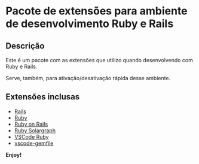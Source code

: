 # Pacote de extensões para ambiente de desenvolvimento Ruby e Rails

## Descrição

Este é um pacote com as extensões que utilizo quando desenvolvendo com Ruby e Rails.

Serve, também, para ativação/desativação rápida desse ambiente.

## Extensões inclusas

* [Rails](https://marketplace.visualstudio.com/items?itemName=bung87.rails)
* [Ruby](https://marketplace.visualstudio.com/items?itemName=rebornix.ruby)
* [Ruby on Rails](https://marketplace.visualstudio.com/items?itemName=Hridoy.rails-snippets)
* [Ruby Solargraph](https://marketplace.visualstudio.com/items?itemName=castwide.solargraph)
* [VSCode Ruby](https://marketplace.visualstudio.com/items?itemName=wingrunr21.vscode-ruby)
* [vscode-gemfile](https://marketplace.visualstudio.com/items?itemName=bung87.vscode-gemfile)

**Enjoy!**
